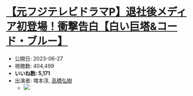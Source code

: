 # [【元フジテレビドラマP】退社後メディア初登場！衝撃告白【白い巨塔&コード・ブルー】](https://www.youtube.com/watch?v=Bh3rYhRTVLA)
-   公開日: 2023-06-27
-   視聴数: 404,499
-   **いいね数: 5,171**
-   出演者: 増本淳, [高橋弘樹](/rehacq_fan/people/高橋弘樹 "wikilink")
    - [![](https://img.youtube.com/vi/Bh3rYhRTVLA/hqdefault.jpg)](https://www.youtube.com/watch?v=Bh3rYhRTVLA)
